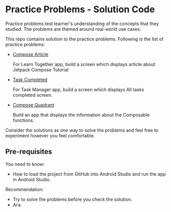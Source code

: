 # Practice Problems - Solution Code

Practice problems test learner's understanding of the concepts that they studied. The problems are themed around real-world use cases. 


This repo contains solution to the practice problems. Following is the list of practice problems:
- [Compose Article](https://github.com/google-developer-training/basic-android-kotlin-compose-training-practice-problems/tree/main/Unit%201/Pathway%203/ComposeArticle)

    For Learn Together app, build a screen which displays article about Jetpack Compose Tutorial
- [Task Completed](https://github.com/google-developer-training/basic-android-kotlin-compose-training-practice-problems/tree/main/Unit%201/Pathway%203/TaskCompleted)

    For Task Manager app, build a screen which displays All tasks completed screen.
- [Compose Quadrant](https://github.com/google-developer-training/basic-android-kotlin-compose-training-practice-problems/tree/main/Unit%201/Pathway%203/ComposeQuadrant)

    Build an app that displays the information about the Composable functions. 


Consider the solutions as one way to solve the problems and feel free to experiment however you feel comfortable.

Pre-requisites
--------------
You need to know:
- How to load the project from GitHub into Android Studio and run the app in Android Studio.

Recommendation:
- Try to solve the problems before you check the solution.
- Ага.